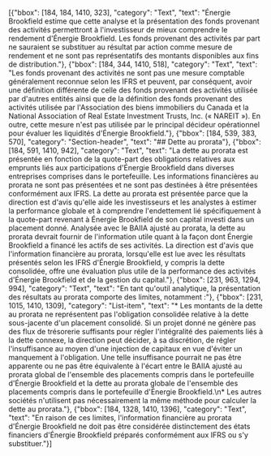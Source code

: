 [{"bbox": [184, 184, 1410, 323], "category": "Text", "text": "Énergie Brookfield estime que cette analyse et la présentation des fonds provenant des activités permettront à l'investisseur de mieux comprendre le rendement d'Énergie Brookfield. Les fonds provenant des activités par part ne sauraient se substituer au résultat par action comme mesure de rendement et ne sont pas représentatifs des montants disponibles aux fins de distribution."}, {"bbox": [184, 344, 1410, 518], "category": "Text", "text": "Les fonds provenant des activités ne sont pas une mesure comptable généralement reconnue selon les IFRS et peuvent, par conséquent, avoir une définition différente de celle des fonds provenant des activités utilisée par d'autres entités ainsi que de la définition des fonds provenant des activités utilisée par l'Association des biens immobiliers du Canada et la National Association of Real Estate Investment Trusts, Inc. (« NAREIT »). En outre, cette mesure n'est pas utilisée par le principal décideur opérationnel pour évaluer les liquidités d'Énergie Brookfield."}, {"bbox": [184, 539, 383, 570], "category": "Section-header", "text": "## Dette au prorata"}, {"bbox": [184, 591, 1410, 942], "category": "Text", "text": "La dette au prorata est présentée en fonction de la quote-part des obligations relatives aux emprunts liés aux participations d'Énergie Brookfield dans diverses entreprises comprises dans le portefeuille. Les informations financières au prorata ne sont pas présentées et ne sont pas destinées à être présentées conformément aux IFRS. La dette au prorata est présentée parce que la direction est d'avis qu'elle aide les investisseurs et les analystes à estimer la performance globale et à comprendre l'endettement lié spécifiquement à la quote-part revenant à Énergie Brookfield de son capital investi dans un placement donné. Analysée avec le BAIIA ajusté au prorata, la dette au prorata devrait fournir de l'information utile quant à la façon dont Énergie Brookfield a financé les actifs de ses activités. La direction est d'avis que l'information financière au prorata, lorsqu'elle est lue avec les résultats présentés selon les IFRS d'Énergie Brookfield, y compris la dette consolidée, offre une évaluation plus utile de la performance des activités d'Énergie Brookfield et de la gestion du capital."}, {"bbox": [231, 963, 1294, 994], "category": "Text", "text": "En tant qu'outil analytique, la présentation des résultats au prorata comporte des limites, notamment :"}, {"bbox": [231, 1015, 1410, 1309], "category": "List-item", "text": "* Les montants de la dette au prorata ne représentent pas l'obligation consolidée relative à la dette sous-jacente d'un placement consolidé. Si un projet donné ne génère pas des flux de trésorerie suffisants pour régler l'intégralité des paiements liés à la dette connexe, la direction peut décider, à sa discrétion, de régler l'insuffisance au moyen d'une injection de capitaux en vue d'éviter un manquement à l'obligation. Une telle insuffisance pourrait ne pas être apparente ou ne pas être équivalente à l'écart entre le BAIIA ajusté au prorata global de l'ensemble des placements compris dans le portefeuille d'Énergie Brookfield et la dette au prorata globale de l'ensemble des placements compris dans le portefeuille d'Énergie Brookfield.\n* Les autres sociétés n'utilisent pas nécessairement la même méthode pour calculer la dette au prorata."}, {"bbox": [184, 1328, 1410, 1396], "category": "Text", "text": "En raison de ces limites, l'information financière au prorata d'Énergie Brookfield ne doit pas être considérée distinctement des états financiers d'Énergie Brookfield préparés conformément aux IFRS ou s'y substituer."}]